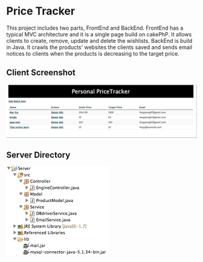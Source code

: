 # Price Tracker

This project includes two parts, FrontEnd and BackEnd.
FrontEnd has a typical MVC architecture and it is a single page build on cakePhP. It allows clients to create, remove, update and delete the wishlists.
BackEnd is build in Java. It crawls the products' websites the clients saved and sends email notices to clients when the products is decreasing to the target price.

## Client Screenshot

![alt tag](https://github.com/qf28/CS575/blob/master/doc/main.png)

## Server Directory

![alt tag](https://github.com/qf28/CS575/blob/master/doc/server.png)
